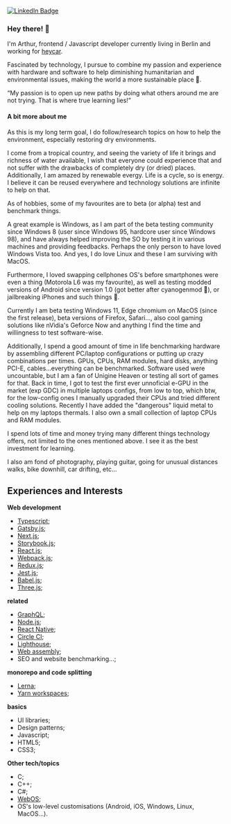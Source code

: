 [![LinkedIn Badge](https://img.shields.io/badge/LinkedIn-Profile-informational?style=flat-square&logo=linkedin&logoColor=white&color=0D76A8)](https://www.linkedin.com/in/arthurboss/)

### Hey there! 👋

I'm Arthur, frontend / Javascript developer currently living in Berlin and working for [heycar](https://hey.car/).

Fascinated by technology, I pursue to combine my passion and experience with hardware and software to help diminishing humanitarian and environmental issues, making the world a more sustainable place 🌱.

<q>My passion is to open up new paths by doing what others around me are not trying. That is where true learning lies!</q>

#### A bit more about me

As this is my long term goal, I do follow/research topics on how to help the environment, especially restoring dry environments. 

I come from a tropical country, and seeing the variety of life it brings and richness of water available, I wish that everyone could experience that and not suffer with the drawbacks of completely dry (or dried) places. Additionally, I am amazed by renewable evergy. Life is a cycle, so is energy. I believe it can be reused everywhere and technology solutions are infinite to help on that.

As of hobbies, some of my favourites are to beta (or alpha) test and benchmark things.

A great example is Windows, as I am part of the beta testing community since Windows 8 (user since Windows 95, hardcore user since Windows 98), and have always helped improving the SO by testing it in various machines and providing feedbacks. Perhaps the only person to have loved Windows Vista too. And yes, I do love Linux and these I am surviving with MacOS.

Furthermore, I loved swapping cellphones OS's before smartphones were even a thing (Motorola L6 was my favourite), as well as testing modded versions of Android since version 1.0 (got better after cyanogenmod 💙), or jailbreaking iPhones and such things 🙂.

Currently I am beta testing Windows 11, Edge chromium on MacOS (since the first release), beta versions of Firefox, Safari..., also cool gaming solutions like nVidia's Geforce Now and anything I find the time and willingness to test software-wise.

Additionally, I spend a good amount of time in life benchmarking hardware by assembling different PC/laptop configurations or putting up crazy combinations per times. GPUs, CPUs, RAM modules, hard disks, anything PCI-E, cables...everything can be benchmarked. Software used were uncountable, but I am a fan of Unigine Heaven or testing all sort of games for that.
Back in time, I got to test the first ever unnoficial e-GPU in the market (exp GDC) in multiple laptops configs, from low to top, which btw, for the low-config ones I manually upgraded their CPUs and tried different cooling solutions. Recently I have added the "dangerous" liquid metal to help on my laptops thermals.
I also own a small collection of laptop CPUs and RAM modules.

I spend lots of time and money trying many different things technology offers, not limited to the ones mentioned above. I see it as the best investment for learning.

I also am fond of photography, playing guitar, going for unusual distances walks, bike downhill, car drifting, etc...


## Experiences and Interests

**Web development**
- [Typescript](https://www.typescriptlang.org/);
- [Gatsby.js](https://www.gatsbyjs.com/);
- [Next.js](https://nextjs.org/);
- [Storybook.js](https://storybook.js.org/);
- [React.js](https://reactjs.org/);
- [Webpack.js](https://webpack.js.org/);
- [Redux.js](https://redux.js.org/);
- [Jest.js](https://jestjs.io/);
- [Babel.js](https://babeljs.io/);
- [Three.js](https://threejs.org/);

**related**
- [GraphQL](https://graphql.org/);
- [Node.js](https://nodejs.org/en/);
- [React Native](https://reactnative.dev/);
- [Circle CI](https://circleci.com/);
- [Lighthouse](https://developers.google.com/web/tools/lighthouse);
- [Web assembly](https://webassembly.org/);
- SEO and website benchmarking...;

**monorepo and code splitting**
- [Lerna](https://lerna.js.org/);
- [Yarn workspaces](https://classic.yarnpkg.com/en/docs/workspaces/);

**basics**
- UI libraries;
- Design patterns;
- Javascript;
- HTML5;
- CSS3;

**Other tech/topics**
- C;
- C++;
- C#;
- [WebOS](https://www.webosose.org/);
- OS's low-level customisations (Android, iOS, Windows, Linux, MacOS...).


<!--
**arthurboss/arthurboss** is a ✨ _special_ ✨ repository because its `README.md` (this file) appears on your GitHub profile.

Here are some ideas to get you started:

- 🔭 I’m currently working on ...
- 🌱 I’m currently learning ...
- 👯 I’m looking to collaborate on ...
- 🤔 I’m looking for help with ...
- 💬 Ask me about ...
- 📫 How to reach me: ...
- 😄 Pronouns: ...
- ⚡ Fun fact: ...
-->
